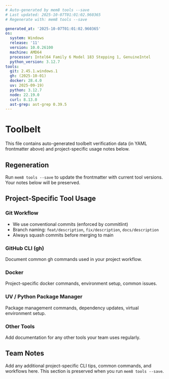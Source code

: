 ```yaml
---
# Auto-generated by mem8 tools --save
# Last updated: 2025-10-07T01:01:02.960365
# Regenerate with: mem8 tools --save

generated_at: '2025-10-07T01:01:02.960365'
os:
  system: Windows
  release: '11'
  version: 10.0.26100
  machine: AMD64
  processor: Intel64 Family 6 Model 183 Stepping 1, GenuineIntel
  python_version: 3.12.7
tools:
  git: 2.45.1.windows.1
  gh: (2025-10-01)
  docker: 28.4.0
  uv: 2025-09-19)
  python: 3.12.7
  node: 22.19.0
  curl: 8.13.0
  ast-grep: ast-grep 0.39.5
---
```


# Toolbelt

This file contains auto-generated toolbelt verification data (in YAML frontmatter above) and project-specific usage notes below.

## Regeneration

Run `mem8 tools --save` to update the frontmatter with current tool versions. Your notes below will be preserved.

## Project-Specific Tool Usage

### Git Workflow
- We use conventional commits (enforced by commitlint)
- Branch naming: `feat/description`, `fix/description`, `docs/description`
- Always squash commits before merging to main

### GitHub CLI (gh)
Document common gh commands used in your project workflow.

### Docker
Project-specific docker commands, environment setup, common issues.

### UV / Python Package Manager
Package management commands, dependency updates, virtual environment setup.

### Other Tools
Add documentation for any other tools your team uses regularly.

## Team Notes

Add any additional project-specific CLI tips, common commands, and workflows here.
This section is preserved when you run `mem8 tools --save`.